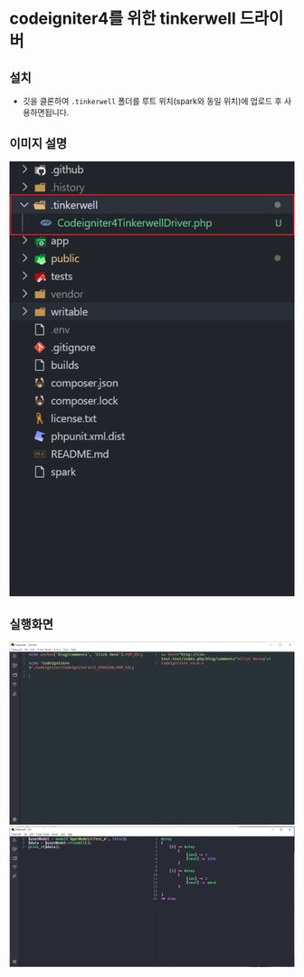 # codeigniter4를 위한 tinkerwell 드라이버
## 설치
- 깃을 클론하여 `.tinkerwell` 폴더를 루트 위치(spark와 동일 위치)에 업로드 후 사용하면됩니다.

## 이미지 설명
![](https://github.com/Terrorboy/codeigniter4-tinkerwell/blob/master/Codeigniter4TinkerwellDriver.png)

## 실행화면
![](https://github.com/Terrorboy/codeigniter4-tinkerwell/blob/master/run.png)
![](https://github.com/Terrorboy/codeigniter4-tinkerwell/blob/master/db_find.png)
